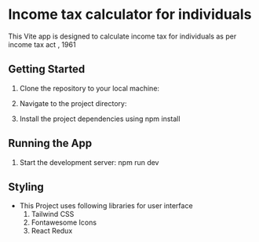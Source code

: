# Income tax calculator for individuals

This Vite app is designed to calculate income tax for individuals as per income tax act , 1961

## Getting Started

1. Clone the repository to your local machine:

2. Navigate to the project directory:

3. Install the project dependencies using npm install

## Running the App

1. Start the development server: npm run dev

## Styling

- This Project uses following libraries for user interface
  1. Tailwind CSS
  2. Fontawesome Icons
  3. React Redux
